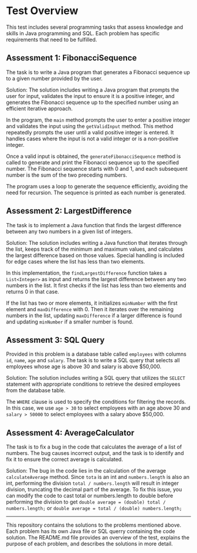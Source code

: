 # Test Overview

This test includes several programming tasks that assess knowledge and skills in Java programming and SQL. Each problem has specific requirements that need to be fulfilled.

## Assessment 1: FibonacciSequence
The task is to write a Java program that generates a Fibonacci sequence up to a given number provided by the user.

Solution: The solution includes writing a Java program that prompts the user for input, validates the input to ensure it is a positive integer, and generates the Fibonacci sequence up to the specified number using an efficient iterative approach.

In the program, the `main` method prompts the user to enter a positive integer and validates the input using the `getValidInput` method. This method repeatedly prompts the user until a valid positive integer is entered. It handles cases where the input is not a valid integer or is a non-positive integer.

Once a valid input is obtained, the `generateFibonacciSequence` method is called to generate and print the Fibonacci sequence up to the specified number. The Fibonacci sequence starts with 0 and 1, and each subsequent number is the sum of the two preceding numbers.

The program uses a loop to generate the sequence efficiently, avoiding the need for recursion. The sequence is printed as each number is generated.

## Assessment 2: LargestDifference
The task is to implement a Java function that finds the largest difference between any two numbers in a given list of integers.

Solution: The solution includes writing a Java function that iterates through the list, keeps track of the minimum and maximum values, and calculates the largest difference based on those values. Special handling is included for edge cases where the list has less than two elements.

In this implementation, the `findLargestDifference` function takes a `List<Integer>` as input and returns the largest difference between any two numbers in the list. It first checks if the list has less than two elements and returns 0 in that case.

If the list has two or more elements, it initializes `minNumber` with the first element and `maxDifference` with 0. Then it iterates over the remaining numbers in the list, updating `maxDifference` if a larger difference is found and updating `minNumber` if a smaller number is found.

## Assessment 3: SQL Query
Provided in this problem is a database table called `employees` with columns `id`, `name`, `age` and `salary`. The task is to write a SQL query that selects all employees whose age is above 30 and salary is above $50,000.

Solution: The solution includes writing a SQL query that utilizes the `SELECT` statement with appropriate conditions to retrieve the desired employees from the database table. 

The `WHERE` clause is used to specify the conditions for filtering the records. In this case, we use `age > 30` to select employees with an age above 30 and `salary > 50000` to select employees with a salary above $50,000.

## Assessment 4: AverageCalculator
The task is to fix a bug in the code that calculates the average of a list of numbers. The bug causes incorrect output, and the task is to identify and fix it to ensure the correct average is calculated.

Solution: The bug in the code lies in the calculation of the average `calculateAverage` method. Since `tota` is an int and `numbers.length` is also an int, performing the division `total / numbers.length` will result in integer division, truncating the decimal part of the average.
To fix this issue, you can modify the code to cast total or numbers.length to double before performing the division to get `double average = (double) total / numbers.length;` or `double average = total / (double) numbers.length;`

---

This repository contains the solutions to the problems mentioned above. Each problem has its own Java file or SQL querry containing the code solution. The README.md file provides an overview of the test, explains the purpose of each problem, and describes the solutions in more detail.
